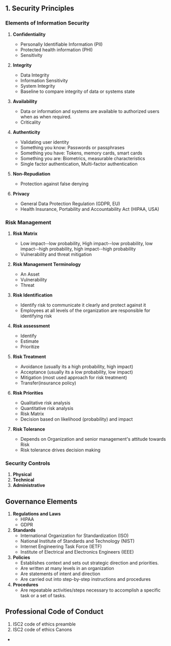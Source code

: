 ## 1. Security Principles

### Elements of Information Security
1. **Confidentiality**
	- Personally Identifiable Information (PII)
	- Protected health information (PHI)
	- Sensitivity

2. **Integrity**
	- Data Integrity
	- Information Sensitivity
	- System Integrity
	- Baseline to compare integrity of data or systems state

3. **Availability**
	- Data or information and systems are available to authorized users when as when required.
	- Criticality

4. **Authenticity**
	- Validating user identity
	- Something you know: Passwords or passphrases
	- Something you have: Tokens, memory cards, smart cards
	- Something you are: Biometrics, measurable characteristics
	- Single factor authentication, Multi-factor authentication

5. **Non-Repudiation**
	- Protection against false denying

6. **Privacy**
	- General Data Protection Regulation (GDPR, EU)
	- Health Insurance, Portability and Accountability Act (HIPAA, USA)

### Risk Management
1. **Risk Matrix** 
	- Low impact--low probability, High impact--low probability, low impact--high probability, high impact--high probability
	- Vulnerability and threat mitigation
	
2. **Risk Management Terminology**
	- An Asset
	- Vulnerability
	- Threat

3. **Risk Identification**
	- Identify risk to communicate it clearly and protect against it
	- Employees at all levels of the organization are responsible for identifying risk

4. **Risk assessment**
	- Identify
	- Estimate
	- Prioritize

5. **Risk Treatment**
	- Avoidance (usually its a high probability, high impact)
	- Acceptance (usually its a low probability, low impact)
	- Mitigation (most used approach for risk treatment)
	- Transfer(insurance policy)

6. **Risk Priorities**
	- Qualitative risk analysis
	- Quantitative risk analysis
	- Risk Matrix
	- Decision based on likelihood (probability) and impact 

7. **Risk Tolerance**
	- Depends on Organization and senior management's attitude towards Risk
	- Risk tolerance drives decision making
	
### Security Controls
1. **Physical**
2. **Technical**
3. **Administrative**

## Governance Elements	
1. **Regulations and Laws**
	- HIPAA
	- GDPR	
2. **Standards**
	- International Organization for Standardization (ISO) 
	- National Institute of Standards and Technology (NIST)
	- Internet Engineering Task Force (IETF)
	- Institute of Electrical and Electronics Engineers (IEEE)
3. **Policies**
	- Establishes context and sets out strategic direction and priorities.
	- Are written at many levels in an organization
	- Are statements of intent and direction
	- Are carried out into step-by-step instructions and procedures
4. **Procedures**
	- Are repeatable activities/steps necessary to accomplish a specific task or a set of tasks.
	
## Professional Code of Conduct
1. ISC2 code of ethics preamble
2. ISC2 code of ethics Canons 





*
